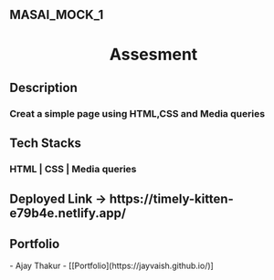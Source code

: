 ## MASAI_MOCK_1
<h1 align="center">Assesment</h1>
<h2>Description</h2>
<h3>Creat a simple page using HTML,CSS and Media queries</h3>
  
  <h2>Tech Stacks</h2>
  <h3> HTML | CSS | Media queries </h3>
 
  <h2>Deployed Link -> https://timely-kitten-e79b4e.netlify.app/ </h2>
 
 <h2>Portfolio</h2>
- Ajay Thakur - [[Portfolio](https://jayvaish.github.io/)]

